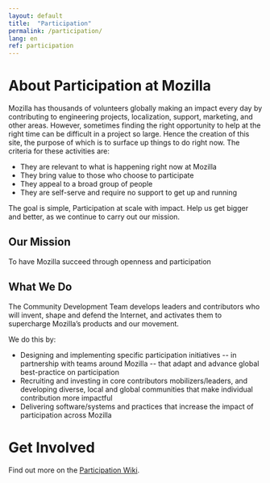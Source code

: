 ```yaml
---
layout: default
title:  "Participation"
permalink: /participation/
lang: en
ref: participation
---
```


# About Participation at Mozilla

Mozilla has thousands of volunteers globally making an impact every day by contributing to engineering projects, localization, support, marketing, and other areas. However, sometimes finding the right opportunity to help at the right time can be difficult in a project so large. Hence the creation of this site, the purpose of which is to surface up things to do right now. The criteria for these activities are:

* They are relevant to what is happening right now at Mozilla
* They bring value to those who choose to participate
* They appeal to a broad group of people
* They are self-serve and require no support to get up and running

The goal is simple, Participation at scale with impact. Help us get bigger and better, as we continue to carry out our mission.

## Our Mission

To have Mozilla succeed through openness and participation

## What We Do

The Community Development Team develops leaders and contributors who will invent, shape and defend the Internet, and activates them to supercharge Mozilla’s products and our movement.

We do this by:

* Designing and implementing specific participation initiatives -- in partnership with teams around Mozilla -- that adapt and advance global best-practice on participation
* Recruiting and investing in core contributors mobilizers/leaders, and developing diverse, local and global communities that make individual contribution more impactful
* Delivering software/systems and practices that increase the impact of participation across Mozilla

# Get Involved

Find out more on the [Participation Wiki](https://wiki.mozilla.org/Participation).
